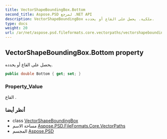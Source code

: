 ```yaml
---
title: VectorShapeBoundingBox.Bottom
second_title: Aspose.PSD لمرجع .NET API
description: VectorShapeBoundingBox ملكية. يحصل على القاع أو يحدده.
type: docs
weight: 20
url: /ar/net/aspose.psd.fileformats.core.vectorpaths/vectorshapeboundingbox/bottom/
---
```

## VectorShapeBoundingBox.Bottom property

يحصل على القاع أو يحدده.

```csharp
public double Bottom { get; set; }
```

### Property_Value

القاع .

### أنظر أيضا

* class [VectorShapeBoundingBox](../)
* مساحة الاسم [Aspose.PSD.FileFormats.Core.VectorPaths](../../vectorshapeboundingbox/)
* المجسم [Aspose.PSD](../../../)


